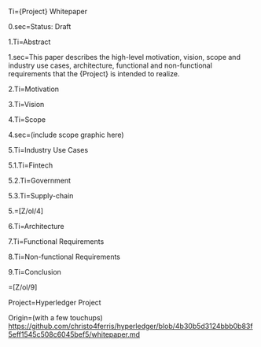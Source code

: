 Ti={Project} Whitepaper

0.sec=Status: Draft

1.Ti=Abstract

1.sec=This paper describes the high-level motivation, vision, scope and industry use cases, architecture, functional and non-functional requirements that the {Project} is intended to realize.

2.Ti=Motivation

3.Ti=Vision

4.Ti=Scope

4.sec=(include scope graphic here)

5.Ti=Industry Use Cases

5.1.Ti=Fintech


5.2.Ti=Government


5.3.Ti=Supply-chain


5.=[Z/ol/4]

6.Ti=Architecture

7.Ti=Functional Requirements

8.Ti=Non-functional Requirements

9.Ti=Conclusion

=[Z/ol/9]

Project=Hyperledger Project  

Origin=(with a few touchups) https://github.com/christo4ferris/hyperledger/blob/4b30b5d3124bbb0b83f5eff1545c508c6045bef5/whitepaper.md